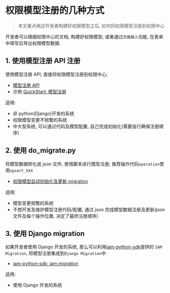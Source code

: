 # 权限模型注册的几种方式

> 本文重点阐述开发者构建好权限模型之后, 如何将权限模型注册到权限中心

开发者可以根据权限中心的文档, 构建好权限模型; 或者通过`页面接入`功能, 在表单中填写后导出权限模型数据.


## 1. 使用模型注册 API 注册

使用模型注册 API, 直接将权限模型注册到权限中心;

- [模型注册 API](../Reference/API/02-Model/00-API.md)
- 示例 [QuickStart: 模型注册](../QuickStart/03-Model.md)

适用:
- 非 python(Django)开发的系统
- 权限模型变更不频繁的系统
- 中大型系统, 可以通过代码及模型配置, 自己完成初始化(需要自行确保注册顺序)

## 2. 使用 do_migrate.py

将模型数据转化成 json 文件, 使用脚本进行模型注册; 推荐操作代码`operation`使用`upsert_XXX`

- [权限模型自动初始化及更新 migration](../HowTo/Solutions/Migration.md)

适用:
- 模型变更频繁的系统
- 不想开发及维护模型注册代码/配置, 通过 json 完成模型数据注册及更新(json 文件及每个操作位置, 决定了最终注册顺序)

## 3. 使用 Django migration

如果开发者使用 Django 开发的系统, 那么可以利用[iam-python-sdk](https://github.com/TencentBlueKing/iam-python-sdk)提供的 `IAM Migration`, 将模型注册集成到`Django Migration`中

- [iam-python-sdk: iam migration](https://github.com/TencentBlueKing/iam-python-sdk/blob/master/docs/usage.md#2-iam-migration)

适用:
- 使用 Django 开发的系统